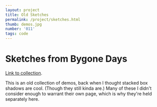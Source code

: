 ```yaml
---
layout: project
title: Old Sketches
permalink: /project/sketches.html
thumb: demos.jpg
number: '011'
tags: code
---
```


# Sketches from Bygone Days

[Link to collection](http://alan-luo.github.io/demos/).

This is an old collection of demos, back when I thought stacked box shadows are cool. (Though they still kinda are.) Many of these I didn't consider enough to warrant their own page, which is why they're held separately here.